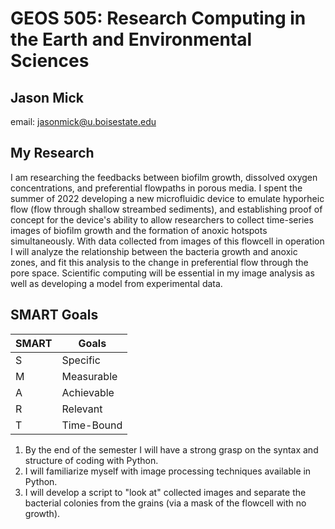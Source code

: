 # GEOS 505: Research Computing in the Earth and Environmental Sciences

## Jason Mick

email: [jasonmick@u.boisestate.edu](mailto:jasonmick@u.boisestate.edu)

## My Research

I am researching the feedbacks between biofilm growth, dissolved oxygen concentrations, and preferential flowpaths in porous media. I spent the summer of 2022 developing a new microfluidic device to emulate hyporheic flow (flow through shallow streambed sediments), and establishing proof of concept for the device's ability to allow researchers to collect time-series images of biofilm growth and the formation of anoxic hotspots simultaneously. With data collected from images of this flowcell in operation I will analyze the relationship between the bacteria growth and anoxic zones, and fit this analysis to the change in preferential flow through the pore space.
Scientific computing will be essential in my image analysis as well as developing a model from experimental data.

## SMART Goals

 SMART | Goals
-------|-----------
 S | Specific 
 M | Measurable 
 A | Achievable 
 R | Relevant 
 T | Time-Bound 

1. By the end of the semester I will have a strong grasp on the syntax and structure of coding with Python.
2. I will familiarize myself with image processing techniques available in Python.
3. I will develop a script to "look at" collected images and separate the bacterial colonies from the grains (via a mask of the flowcell with no growth).
